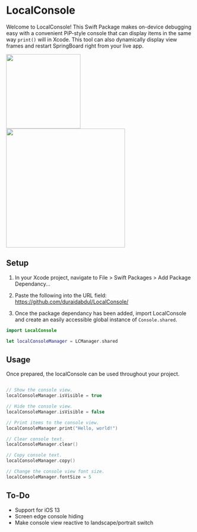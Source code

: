 # **LocalConsole**

Welcome to LocalConsole! This Swift Package makes on-device debugging easy with a convenient PiP-style console that can display items in the same way ```print()``` will in Xcode. This tool can also dynamically display view frames and restart SpringBoard right from your live app.

<div>
  <img src="https://github.com/duraidabdul/LocalConsole/blob/main/Additional%20Files/Demo_Pan.gif?raw=true" width="200">
  <img src="https://github.com/duraidabdul/LocalConsole/blob/main/Additional%20Files/Demo_Resize.gif?raw=true" width="320">
</div>

## **Setup**

1. In your Xcode project, navigate to File > Swift Packages > Add Package Dependancy...

2. Paste the following into the URL field: https://github.com/duraidabdul/LocalConsole/

3. Once the package dependancy has been added, import LocalConsole and create an easily accessible global instance of ```Console.shared```.
```swift
import LocalConsole

let localConsoleManager = LCManager.shared
```

## **Usage**
Once prepared, the localConsole can be used throughout your project.
```swift

// Show the console view.
localConsoleManager.isVisible = true

// Hide the console view.
localConsoleManager.isVisible = false
```

```swift
// Print items to the console view.
localConsoleManager.print("Hello, world!")

// Clear console text.
localConsoleManager.clear()

// Copy console text.
localConsoleManager.copy()
```

```swift
// Change the console view font size.
localConsoleManager.fontSize = 5
```


## **To-Do**
* Support for iOS 13
* Screen edge console hiding
* Make console view reactive to landscape/portrait switch
